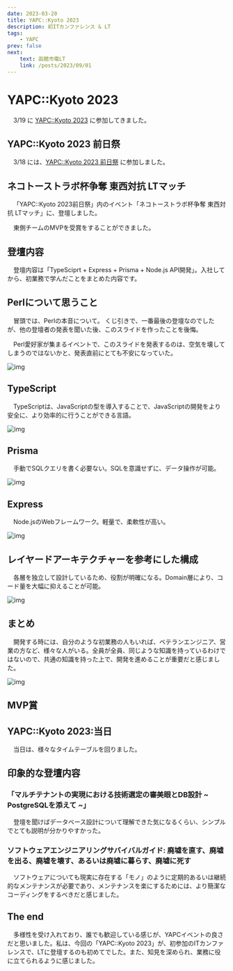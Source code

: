 ```yaml
---
date: 2023-03-20
title: YAPC::Kyoto 2023
description: 初ITカンファレンス & LT
tags: 
    - YAPC
prev: false
next:
    text: 函館市電LT
    link: /posts/2023/09/01
---
```


# YAPC::Kyoto 2023
&emsp;3/19 に [YAPC::Kyoto 2023](https://yapcjapan.org/2023kyoto/) に参加してきました。

## YAPC::Kyoto 2023 前日祭
&emsp;3/18 には、[YAPC::Kyoto 2023 前日祭](https://yapcjapan.connpass.com/event/276583) に参加しました。

## ネコトーストラボ杯争奪 東西対抗 LTマッチ

&emsp;「YAPC::Kyoto 2023前日祭」内のイベント「ネコトーストラボ杯争奪 東西対抗 LTマッチ」に、登壇しました。

<X tweetId="1638784761748672514" />

&emsp;東側チームのMVPを受賞をすることができました。

## 登壇内容

&emsp;登壇内容は「TypeSciprt + Express + Prisma + Node.js API開発」。入社してから、初業務で学んだことをまとめた内容です。

## Perlについて思うこと

&emsp;冒頭では、Perlの本音について。
くじ引きで、一番最後の登壇なのでしたが、他の登壇者の発表を聞いた後、このスライドを作ったことを後悔。

&emsp;Perl愛好家が集まるイベントで、このスライドを発表するのは、空気を壊してしまうのではないかと、発表直前にとても不安になっていた。
 
![img](img/01/01.png)

## TypeScript
&emsp;TypeScriptは、JavaScriptの型を導入することで、JavaScriptの開発をより安全に、より効率的に行うことができる言語。

![img](img/01/02.png)

## Prisma
&emsp;手動でSQLクエリを書く必要ない。SQLを意識せずに、データ操作が可能。

![img](img/01/03.png)

## Express
&emsp;Node.jsのWebフレームワーク。軽量で、柔軟性が高い。

![img](img/01/04.png)

## レイヤードアーキテクチャーを参考にした構成
&emsp;各層を独立して設計しているため、役割が明確になる。Domain層により、コード量を大幅に抑えることが可能。

![img](img/01/05.png)

## まとめ
&emsp;開発する時には、自分のような初業務の人もいれば、ベテランエンジニア、営業の方など、様々な人がいる。全員が全員、同じような知識を持っているわけではないので、共通の知識を持った上で、開発を進めることが重要だと感じました。

![img](img/01/06.png)

## MVP賞

<X tweetId="1645386082308227072" />

## YAPC::Kyoto 2023:当日
&emsp;当日は、様々なタイムテーブルを回りました。

## 印象的な登壇内容

### 「マルチテナントの実現における技術選定の審美眼とDB設計 ~ PostgreSQLを添えて ~」

&emsp;登壇を聞けばデータベース設計について理解できた気になるくらい、シンプルでとても説明が分かりやすかった。

### ソフトウェアエンジニアリングサバイバルガイド: 廃墟を直す、廃墟を出る、廃墟を壊す、あるいは廃墟に暮らす、廃墟に死す

&emsp;ソフトウェアについても現実に存在する「モノ」のように定期的あるいは継続的なメンテナンスが必要であり、メンテナンスを楽にするためには、より簡潔なコーディングをするべきだと感じました。

## The end
&emsp;多様性を受け入れており、誰でも歓迎している感じが、YAPCイベントの良さだと思いました。私は、今回の「YAPC::Kyoto 2023」が、初参加のITカンファレンスで、LTに登壇するのも初めてでした。また、知見を深められ、業務に役に立てられるように感じました。